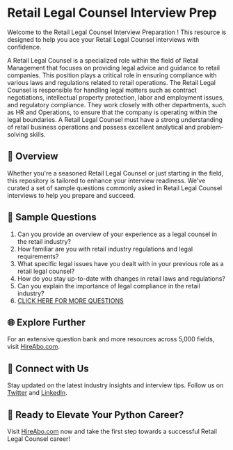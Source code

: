 # Retail Legal Counsel Interview Prep

Welcome to the Retail Legal Counsel Interview Preparation ! This resource is designed to help you ace your Retail Legal Counsel interviews with confidence.

A Retail Legal Counsel is a specialized role within the field of Retail Management that focuses on providing legal advice and guidance to retail companies. This position plays a critical role in ensuring compliance with various laws and regulations related to retail operations. The Retail Legal Counsel is responsible for handling legal matters such as contract negotiations, intellectual property protection, labor and employment issues, and regulatory compliance. They work closely with other departments, such as HR and Operations, to ensure that the company is operating within the legal boundaries. A Retail Legal Counsel must have a strong understanding of retail business operations and possess excellent analytical and problem-solving skills.

## 🚀 Overview

Whether you're a seasoned Retail Legal Counsel or just starting in the field, this repository is tailored to enhance your interview readiness. We've curated a set of sample questions commonly asked in Retail Legal Counsel interviews to help you prepare and succeed.

## 📝 Sample Questions

1. Can you provide an overview of your experience as a legal counsel in the retail industry?
2. How familiar are you with retail industry regulations and legal requirements?
3. What specific legal issues have you dealt with in your previous role as a retail legal counsel?
4. How do you stay up-to-date with changes in retail laws and regulations?
5. Can you explain the importance of legal compliance in the retail industry?
6. [CLICK HERE FOR MORE QUESTIONS](https://hireabo.com/job/22_0_40/Retail%20Legal%20Counsel)

## 🌐 Explore Further

For an extensive question bank and more resources across 5,000 fields, visit [HireAbo.com](https://www.hireabo.com).

## 📱 Connect with Us

Stay updated on the latest industry insights and interview tips. Follow us on [Twitter](https://twitter.com/hireabo) and [LinkedIn](https://www.linkedin.com/in/hire-abo-3609972a8/).

## 🚀 Ready to Elevate Your Python Career?

Visit [HireAbo.com](https://www.hireabo.com) now and take the first step towards a successful Retail Legal Counsel career!